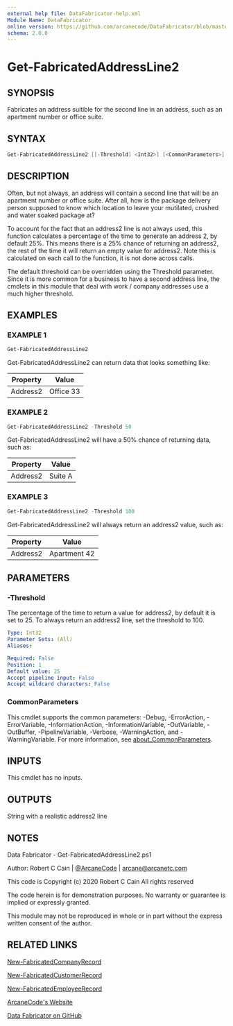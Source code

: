 ```yaml
---
external help file: DataFabricator-help.xml
Module Name: DataFabricator
online version: https://github.com/arcanecode/DataFabricator/blob/master/Documentation/New-FabricatedCompanyRecord.md
schema: 2.0.0
---
```


# Get-FabricatedAddressLine2

## SYNOPSIS

Fabricates an address suitible for the second line in an address, such as an apartment number or office suite.

## SYNTAX

```powershell
Get-FabricatedAddressLine2 [[-Threshold] <Int32>] [<CommonParameters>]
```

## DESCRIPTION

Often, but not always, an address will contain a second line that will be an apartment number or office suite.
After all, how is the package delivery person supposed to know which location to leave your mutilated, crushed and water soaked package at?

To account for the fact that an address2 line is not always used, this function calculates a percentage of the time to generate an address 2, by default 25%.
This means there is a 25% chance of returning an address2, the rest of the time it will return an empty value for address2.
Note this is calculated on each call to the function, it is not done across calls.

The default threshold can be overridden using the Threshold parameter.
Since it is more common for a business to have a second address line, the
cmdlets in this module that deal with work / company addresses use a much higher threshold.

## EXAMPLES

### EXAMPLE 1

```powershell
Get-FabricatedAddressLine2
```

Get-FabricatedAddressLine2 can return data that looks something like:


Property | Value
| ----- | ------ |
Address2 | Office 33

### EXAMPLE 2

```powershell
Get-FabricatedAddressLine2 -Threshold 50
```

Get-FabricatedAddressLine2 will have a 50% chance of returning data, such as:


Property | Value
| ----- | ------ |
Address2 | Suite A

### EXAMPLE 3

```powershell
Get-FabricatedAddressLine2 -Threshold 100
```

Get-FabricatedAddressLine2 will always return an address2 value, such as:


Property | Value
| ----- | ------ |
Address2 | Apartment 42

## PARAMETERS

### -Threshold

The percentage of the time to return a value for address2, by default it is set to 25.
To always return an address2 line, set the threshold to 100.

```yaml
Type: Int32
Parameter Sets: (All)
Aliases:

Required: False
Position: 1
Default value: 25
Accept pipeline input: False
Accept wildcard characters: False
```

### CommonParameters

This cmdlet supports the common parameters: -Debug, -ErrorAction, -ErrorVariable, -InformationAction, -InformationVariable, -OutVariable, -OutBuffer, -PipelineVariable, -Verbose, -WarningAction, and -WarningVariable. For more information, see [about_CommonParameters](http://go.microsoft.com/fwlink/?LinkID=113216).

## INPUTS

This cmdlet has no inputs.

## OUTPUTS

String with a realistic address2 line

## NOTES

Data Fabricator - Get-FabricatedAddressLine2.ps1

Author: Robert C Cain | [@ArcaneCode](https://twitter.com/arcanecode) | arcane@arcanetc.com

This code is Copyright (c) 2020 Robert C Cain All rights reserved

The code herein is for demonstration purposes.
No warranty or guarantee is implied or expressly granted.

This module may not be reproduced in whole or in part without
the express written consent of the author.

## RELATED LINKS

[New-FabricatedCompanyRecord](https://github.com/arcanecode/DataFabricator/blob/master/Documentation/New-FabricatedCompanyRecord.md)

[New-FabricatedCustomerRecord](https://github.com/arcanecode/DataFabricator/blob/master/Documentation/New-FabricatedCustomerRecord.md)

[New-FabricatedEmployeeRecord](https://github.com/arcanecode/DataFabricator/blob/master/Documentation/New-FabricatedEmployeeRecord.md)

[ArcaneCode's Website](http://arcanecode.me)

[Data Fabricator on GitHub](http://datafabricator.com)

